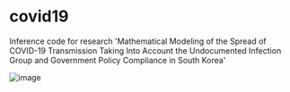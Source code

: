 # covid19
Inference code for research 'Mathematical Modeling of the Spread of COVID-19 Transmission Taking Into Account the Undocumented Infection Group and Government Policy Compliance in South Korea'

![image](https://user-images.githubusercontent.com/71121461/129678872-225e218b-d92a-469f-bdc3-b8c1bd599bea.png)
